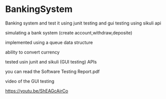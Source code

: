 # BankingSystem
Banking system and test it using junit testing and gui testing using sikuli api


simulating a bank system (create account,withdraw,deposite)

implemented using a queue data structure 

ability to convert currency

tested usin junit and sikuli (GUI testing) APIs

you can read the Software Testing Report.pdf

video of the GUI testing

https://youtu.be/ShEAGcAirCo
